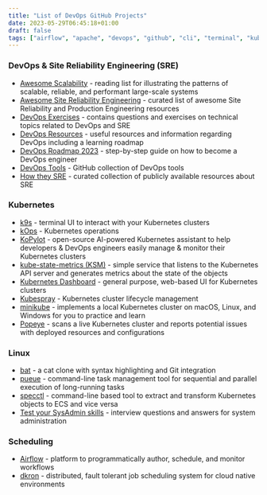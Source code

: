 ```yaml
---
title: "List of DevOps GitHub Projects"
date: 2023-05-29T06:45:18+01:00
draft: false
tags: ["airflow", "apache", "devops", "github", "cli", "terminal", "kubernetes", "k8s", "scheduling"]
---
```

### DevOps & Site Reliability Engineering (SRE)
- [Awesome Scalability](https://github.com/binhnguyennus/awesome-scalability/) - reading list for illustrating the patterns of scalable, reliable, and performant large-scale systems
- [Awesome Site Reliability Engineering](https://github.com/dastergon/awesome-sre/) - curated list of awesome Site Reliability and Production Engineering resources
- [DevOps Exercises](https://github.com/bregman-arie/devops-exercises/) - contains questions and exercises on technical topics related to DevOps and SRE
- [DevOps Resources](https://github.com/bregman-arie/devops-resources/) - useful resources and information regarding DevOps including a learning roadmap
- [DevOps Roadmap 2023](https://github.com/milanm/DevOps-Roadmap/) - step-by-step guide on how to become a DevOps engineer
- [DevOps Tools](https://github.com/collections/devops-tools/) - GitHub collection of DevOps tools
- [How they SRE](https://github.com/upgundecha/howtheysre/) - curated collection of publicly available resources about SRE

### Kubernetes
- [k9s](https://github.com/derailed/k9s/) - terminal UI to interact with your Kubernetes clusters
- [kOps](https://github.com/kubernetes/kops/) - Kubernetes operations
- [KoPylot](https://github.com/avsthiago/kopylot/) - open-source AI-powered Kubernetes assistant to help developers & DevOps engineers easily manage & monitor their Kubernetes clusters
- [kube-state-metrics (KSM)](https://github.com/kubernetes/kube-state-metrics/) - simple service that listens to the Kubernetes API server and generates metrics about the state of the objects
- [Kubernetes Dashboard](https://github.com/kubernetes/dashboard/) - general purpose, web-based UI for Kubernetes clusters
- [Kubespray](https://github.com/kubernetes-sigs/kubespray/) - Kubernetes cluster lifecycle management
- [minikube](https://github.com/kubernetes/minikube/) - implements a local Kubernetes cluster on macOS, Linux, and Windows for you to practice and learn
- [Popeye](https://github.com/derailed/popeye/) - scans a live Kubernetes cluster and reports potential issues with deployed resources and configurations

### Linux
- [bat](https://github.com/sharkdp/bat/) - a cat clone with syntax highlighting and Git integration
- [pueue](https://github.com/Nukesor/pueue/) - command-line task management tool for sequential and parallel execution of long-running tasks
- [specctl](https://github.com/awslabs/specctl/) - command-line based tool to extract and transform Kubernetes objects to ECS and vice versa
- [Test your SysAdmin skills](https://github.com/trimstray/test-your-sysadmin-skills/) - interview questions and answers for system administration

### Scheduling
- [Airflow](https://github.com/apache/airflow/) - platform to programmatically author, schedule, and monitor workflows
- [dkron](https://github.com/distribworks/dkron/) - distributed, fault tolerant job scheduling system for cloud native environments
